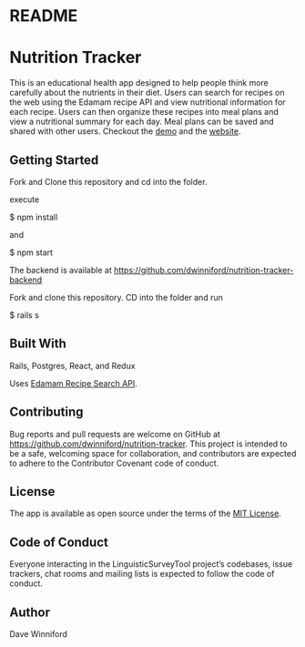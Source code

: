 # README

# Nutrition Tracker

This is an educational health app designed to help people think more carefully about the nutrients in their diet.  Users can search for recipes on the web using the Edamam recipe API and view nutritional information for each recipe.  Users can then organize these recipes into meal plans and view a nutritional summary for each day.  Meal plans can be saved and shared with other users.  Checkout the [demo](https://www.youtube.com/watch?v=pUkzmVL62bk) and the [website](https://nutrient-rich-recipes.info/).

## Getting Started
Fork and Clone this repository and cd into the folder.

execute

 $ npm install

and 

 $ npm start

The backend is available at https://github.com/dwinniford/nutrition-tracker-backend

Fork and clone this repository. CD into the folder and run 
 
 $ rails s

## Built With
Rails, Postgres, React, and Redux

Uses [Edamam Recipe Search API](https://developer.edamam.com/edamam-recipe-api).  

## Contributing
Bug reports and pull requests are welcome on GitHub at https://github.com/dwinniford/nutrition-tracker. This project is intended to be a safe, welcoming space for collaboration, and contributors are expected to adhere to the Contributor Covenant code of conduct.

## License
The app is available as open source under the terms of the [MIT License](https://opensource.org/licenses/MIT).
## Code of Conduct
Everyone interacting in the LinguisticSurveyTool project’s codebases, issue trackers, chat rooms and mailing lists is expected to follow the code of conduct.

## Author
Dave Winniford